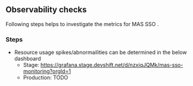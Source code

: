 
## Observability checks

Following steps helps to investigate the metrics for MAS SSO .

### Steps

- Resource usage spikes/abnormailities can be determined in the below dashboard
   - Stage: https://grafana.stage.devshift.net/d/nzxiqJQMk/mas-sso-monitoring?orgId=1
   - Production: TODO

